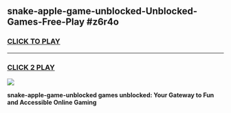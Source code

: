 
## snake-apple-game-unblocked-Unblocked-Games-Free-Play #z6r4o
<h3>
<a href="https://us.freeplayer.one?title=snake-apple-game-unblocked&ref=9M">CLICK TO PLAY</a></h3>
<hr>

<h3>
<a href="https://us.freeplayer.one?title=snake-apple-game-unblocked&ref=9M">CLICK 2 PLAY</a>
  
</h3>

<a href="https://us.freeplayer.one?title=snake-apple-game-unblocked&ref=9M"><img src="https://clearcache.store/games.png"></a>


**snake-apple-game-unblocked games unblocked: Your Gateway to Fun and Accessible Online Gaming**
